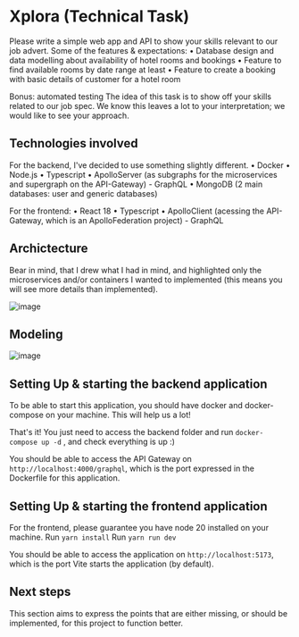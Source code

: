 # Xplora (Technical Task)

Please write a simple web app and API to show your skills relevant to our job advert.
Some of the features & expectations:
• Database design and data modelling about availability of hotel rooms and bookings
• Feature to find available rooms by date range at least
• Feature to create a booking with basic details of customer for a hotel room

Bonus: automated testing
The idea of this task is to show off your skills related to our job spec. We know this leaves a
lot to your interpretation; we would like to see your approach.


## Technologies involved

For the backend, I've decided to use something slightly different.
• Docker
• Node.js
• Typescript
• ApolloServer (as subgraphs for the microservices and supergraph on the API-Gateway) - GraphQL
• MongoDB (2 main databases: user and generic databases)

For the frontend:
• React 18
• Typescript
• ApolloClient (acessing the API-Gateway, which is an ApolloFederation project) - GraphQL


## Archictecture

Bear in mind, that I drew what I had in mind, and highlighted only the microservices and/or containers I wanted to implemented (this means you will see more details than implemented).

![image](https://github.com/giliard1984/xplora/assets/22618819/d251b378-feef-44b3-a01a-8fd65d321d71)


## Modeling

![image](https://github.com/giliard1984/xplora/assets/22618819/059cd224-5c41-44a7-baab-548771254afb)

## Setting Up & starting the backend application

To be able to start this application, you should have docker and docker-compose on your machine. This will help us a lot!

That's it! You just need to access the backend folder and run `docker-compose up -d` , and check everything is up :)

You should be able to access the API Gateway on `http://localhost:4000/graphql`, which is the port expressed in the Dockerfile for this application.


## Setting Up & starting the frontend application

For the frontend, please guarantee you have node 20 installed on your machine.
Run `yarn install`
Run `yarn run dev`

You should be able to access the application on `http://localhost:5173`, which is the port Vite starts the application (by default).


## Next steps

This section aims to express the points that are either missing, or should be implemented, for this project to function better.


